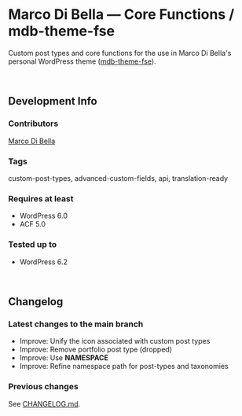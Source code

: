 # Marco Di Bella &mdash; Core Functions / mdb-theme-fse
Custom post types and core functions for the use in Marco Di Bella's personal WordPress theme ([mdb-theme-fse](https://github.com/mdibella-dev/mdb-theme-fse)).

<br>

## Development Info

### Contributors
[Marco Di Bella ](https://github.com/mdibella-dev)

### Tags
custom-post-types, advanced-custom-fields, api, translation-ready

### Requires at least

* WordPress 6.0
* ACF 5.0

### Tested up to

* WordPress 6.2

<br>

## Changelog

### Latest changes to the main branch

* Improve: Unify the icon associated with custom post types
* Improve: Remove portfolio post type (dropped)
* Improve: Use __NAMESPACE__
* Improve: Refine namespace path for post-types and taxonomies

### Previous changes

See [CHANGELOG.md](https://github.com/mdibella-dev/mdb-theme-core/blob/main/CHANGELOG.md).
